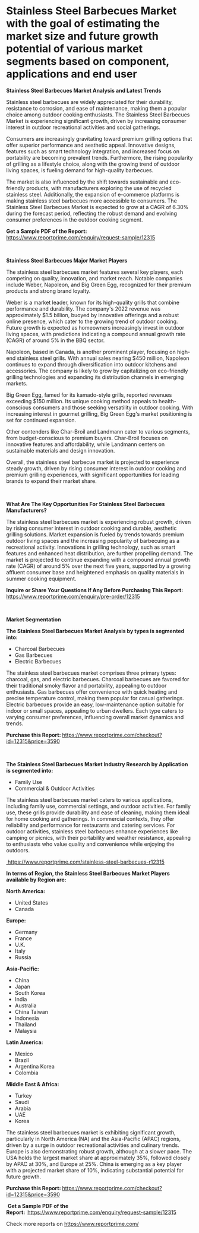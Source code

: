 <p><h1>Stainless Steel Barbecues Market with the goal of estimating the market size and future growth potential of various market segments based on component, applications and end user</h1></p><p><strong>Stainless Steel Barbecues Market Analysis and Latest Trends</strong></p>
<p><p>Stainless steel barbecues are widely appreciated for their durability, resistance to corrosion, and ease of maintenance, making them a popular choice among outdoor cooking enthusiasts. The Stainless Steel Barbecues Market is experiencing significant growth, driven by increasing consumer interest in outdoor recreational activities and social gatherings. </p><p>Consumers are increasingly gravitating toward premium grilling options that offer superior performance and aesthetic appeal. Innovative designs, features such as smart technology integration, and increased focus on portability are becoming prevalent trends. Furthermore, the rising popularity of grilling as a lifestyle choice, along with the growing trend of outdoor living spaces, is fueling demand for high-quality barbecues.</p><p>The market is also influenced by the shift towards sustainable and eco-friendly products, with manufacturers exploring the use of recycled stainless steel. Additionally, the expansion of e-commerce platforms is making stainless steel barbecues more accessible to consumers. The Stainless Steel Barbecues Market is expected to grow at a CAGR of 6.30% during the forecast period, reflecting the robust demand and evolving consumer preferences in the outdoor cooking segment.</p></p>
<p><strong>Get a Sample PDF of the Report:&nbsp;</strong> <a href="https://www.reportprime.com/enquiry/request-sample/12315?utm_campaign=3021&utm_medium=2&utm_source=Github&utm_content=ia&utm_term=18032025&utm_id=stainless-steel-barbecues">https://www.reportprime.com/enquiry/request-sample/12315</a></p>
<p>&nbsp;</p>
<p><strong>Stainless Steel Barbecues Major Market Players</strong></p>
<p><p>The stainless steel barbecues market features several key players, each competing on quality, innovation, and market reach. Notable companies include Weber, Napoleon, and Big Green Egg, recognized for their premium products and strong brand loyalty.</p><p>Weber is a market leader, known for its high-quality grills that combine performance and durability. The company's 2022 revenue was approximately $1.5 billion, buoyed by innovative offerings and a robust online presence, which cater to the growing trend of outdoor cooking. Future growth is expected as homeowners increasingly invest in outdoor living spaces, with predictions indicating a compound annual growth rate (CAGR) of around 5% in the BBQ sector.</p><p>Napoleon, based in Canada, is another prominent player, focusing on high-end stainless steel grills. With annual sales nearing $450 million, Napoleon continues to expand through diversification into outdoor kitchens and accessories. The company is likely to grow by capitalizing on eco-friendly grilling technologies and expanding its distribution channels in emerging markets.</p><p>Big Green Egg, famed for its kamado-style grills, reported revenues exceeding $150 million. Its unique cooking method appeals to health-conscious consumers and those seeking versatility in outdoor cooking. With increasing interest in gourmet grilling, Big Green Egg's market positioning is set for continued expansion.</p><p>Other contenders like Char-Broil and Landmann cater to various segments, from budget-conscious to premium buyers. Char-Broil focuses on innovative features and affordability, while Landmann centers on sustainable materials and design innovation.</p><p>Overall, the stainless steel barbecue market is projected to experience steady growth, driven by rising consumer interest in outdoor cooking and premium grilling experiences, with significant opportunities for leading brands to expand their market share.</p></p>
<p>&nbsp;</p>
<p><strong>What Are The Key Opportunities For Stainless Steel Barbecues Manufacturers?</strong></p>
<p><p>The stainless steel barbecues market is experiencing robust growth, driven by rising consumer interest in outdoor cooking and durable, aesthetic grilling solutions. Market expansion is fueled by trends towards premium outdoor living spaces and the increasing popularity of barbecuing as a recreational activity. Innovations in grilling technology, such as smart features and enhanced heat distribution, are further propelling demand. The market is projected to continue expanding with a compound annual growth rate (CAGR) of around 5% over the next five years, supported by a growing affluent consumer base and heightened emphasis on quality materials in summer cooking equipment.</p></p>
<p><strong>Inquire or Share Your Questions If Any Before Purchasing This Report:</strong> <a href="https://www.reportprime.com/enquiry/pre-order/12315?utm_campaign=3021&utm_medium=2&utm_source=Github&utm_content=ia&utm_term=18032025&utm_id=stainless-steel-barbecues">https://www.reportprime.com/enquiry/pre-order/12315</a></p>
<p>&nbsp;</p>
<p><strong>Market Segmentation</strong></p>
<p><strong>The Stainless Steel Barbecues Market Analysis by types is segmented into:</strong></p>
<p><ul><li>Charcoal Barbecues</li><li>Gas Barbecues</li><li>Electric Barbecues</li></ul></p>
<p><p>The stainless steel barbecues market comprises three primary types: charcoal, gas, and electric barbecues. Charcoal barbecues are favored for their traditional smoky flavor and portability, appealing to outdoor enthusiasts. Gas barbecues offer convenience with quick heating and precise temperature control, making them popular for casual gatherings. Electric barbecues provide an easy, low-maintenance option suitable for indoor or small spaces, appealing to urban dwellers. Each type caters to varying consumer preferences, influencing overall market dynamics and trends.</p></p>
<p><strong>Purchase this Report:&nbsp;</strong><a href="https://www.reportprime.com/checkout?id=12315&price=3590&utm_campaign=3021&utm_medium=2&utm_source=Github&utm_content=ia&utm_term=18032025&utm_id=stainless-steel-barbecues">https://www.reportprime.com/checkout?id=12315&price=3590</a></p>
<p>&nbsp;</p>
<p><strong>The Stainless Steel Barbecues Market Industry Research by Application is segmented into:</strong></p>
<p><ul><li>Family Use</li><li>Commercial & Outdoor Activities</li></ul></p>
<p><p>The stainless steel barbecues market caters to various applications, including family use, commercial settings, and outdoor activities. For family use, these grills provide durability and ease of cleaning, making them ideal for home cooking and gatherings. In commercial contexts, they offer reliability and performance for restaurants and catering services. For outdoor activities, stainless steel barbecues enhance experiences like camping or picnics, with their portability and weather resistance, appealing to enthusiasts who value quality and convenience while enjoying the outdoors.</p></p>
<p><a href="https://www.reportprime.com/stainless-steel-barbecues-r12315?utm_campaign=3021&utm_medium=2&utm_source=Github&utm_content=ia&utm_term=18032025&utm_id=stainless-steel-barbecues">&nbsp;https://www.reportprime.com/stainless-steel-barbecues-r12315</a></p>
<p><strong>In terms of Region, the Stainless Steel Barbecues Market Players available by Region are:</strong></p>
<p>
    <p> <strong> North America: </strong>
        <ul>
            <li>United States</li>
            <li>Canada</li>
        </ul>
        </p> 
    <p> <strong> Europe: </strong>
        <ul>
            <li>Germany</li>
            <li>France</li>
            <li>U.K.</li>
            <li>Italy</li>
            <li>Russia</li>
        </ul>
        </p> 
    <p> <strong> Asia-Pacific: </strong>
        <ul>
            <li>China</li>
            <li>Japan</li>
            <li>South Korea</li>
            <li>India</li>
            <li>Australia</li>
            <li>China Taiwan</li>
            <li>Indonesia</li>
            <li>Thailand</li>
            <li>Malaysia</li>
        </ul>
        </p> 
    <p> <strong> Latin America: </strong>
        <ul>
            <li>Mexico</li>
            <li>Brazil</li>
            <li>Argentina Korea</li>
            <li>Colombia</li>
        </ul>
        </p> 
    <p> <strong> Middle East & Africa: </strong>
        <ul>
            <li>Turkey</li>
            <li>Saudi</li>
            <li>Arabia</li>
            <li>UAE</li>
            <li>Korea</li>
        </ul>
    </p>
    </p>
<p><p>The stainless steel barbecues market is exhibiting significant growth, particularly in North America (NA) and the Asia-Pacific (APAC) regions, driven by a surge in outdoor recreational activities and culinary trends. Europe is also demonstrating robust growth, although at a slower pace. The USA holds the largest market share at approximately 35%, followed closely by APAC at 30%, and Europe at 25%. China is emerging as a key player with a projected market share of 10%, indicating substantial potential for future growth.</p></p>
<p><strong>Purchase this Report: </strong><a href="https://www.reportprime.com/checkout?id=12315&price=3590&utm_campaign=3021&utm_medium=2&utm_source=Github&utm_content=ia&utm_term=18032025&utm_id=stainless-steel-barbecues">https://www.reportprime.com/checkout?id=12315&price=3590</a></p>
<p>&nbsp;<strong>Get a Sample PDF of the Report:&nbsp;&nbsp;</strong><a href="https://www.reportprime.com/enquiry/request-sample/12315?utm_campaign=3021&utm_medium=2&utm_source=Github&utm_content=ia&utm_term=18032025&utm_id=stainless-steel-barbecues">https://www.reportprime.com/enquiry/request-sample/12315</a></p>
<p><strong></strong></p>
<p>Check more reports on <a href="https://www.reportprime.com/?utm_campaign=3021&utm_medium=2&utm_source=Github&utm_content=ia&utm_term=18032025&utm_id=stainless-steel-barbecues">https://www.reportprime.com/</a></p>